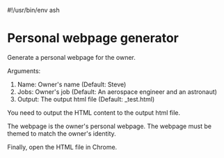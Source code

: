 #!/usr/bin/env ash

# Personal webpage generator

Generate a personal webpage for the owner.

Arguments:

1. Name: Owner's name (Default: Steve)
2. Jobs: Owner's job (Default: An aerospace engineer and an astronaut)
3. Output: The output html file (Default: _test.html)

You need to output the HTML content to the output html file.

The webpage is the owner's personal webpage.
The webpage must be themed to match the owner's identity.

Finally, open the HTML file in Chrome.